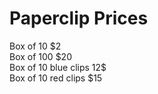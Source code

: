 <html>
<body>
<h1>Paperclip Prices</h1>
<p>Box of 10 $2<br>
Box of 100 $20<br>
Box of 10 blue clips 12$<br>
Box of 10 red clips $15</p>
</body>
</html>
